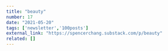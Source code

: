 ```yaml
---
title: "beauty"
number: 17
date: "2021-05-20"
tags: ['newsletter','100posts']
external_link: "https://spencerchang.substack.com/p/beauty"
related: []
---
```


